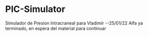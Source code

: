 # PIC-Simulator
Simulador de Presion Intracraneal para Vladimir
--25/01/22
Alfa ya terminado, en espera del material para continuar
